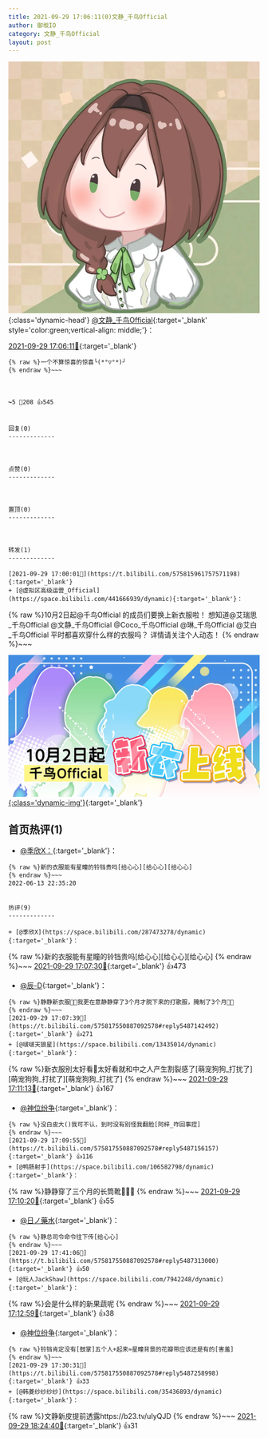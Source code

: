 ```yaml
---
title: 2021-09-29 17:06:11(0)文静_千鸟Official
author: 御坂IO
category: 文静_千鸟Official
layout: post
---
```


![img](/images/ac7482ed1b9a7f203dc68c0c4a77c488a27b108a.jpg){:class='dynamic-head'}
[@文静_千鸟Official](https://space.bilibili.com/667526012/dynamic){:target='_blank' style='color:green;vertical-align: middle;'}：

[2021-09-29 17:06:11🔗](https://t.bilibili.com/575817550887092578){:target='_blank'}

~~~
{% raw %}一个不算惊喜的惊喜╰(*°▽°*)╯
{% endraw %}~~~



↪️5 💬208 👍545


回复(0)
-------------



点赞(0)
-------------



置顶(0)
-------------



转发(1)
-------------

[2021-09-29 17:00:01🔗](https://t.bilibili.com/575815961757571198){:target='_blank'}
+ [@虚拟区高级运营_Official](https://space.bilibili.com/441666939/dynamic){:target='_blank'}：
~~~
{% raw %}10月2日起@千鸟Official 的成员们要换上新衣服啦！
想知道@艾瑞思_千鸟Official @文静_千鸟Official @Coco_千鸟Official @琳_千鸟Official @艾白_千鸟Official 平时都喜欢穿什么样的衣服吗？
详情请关注个人动态！ 
{% endraw %}~~~


[![img](/images/761094d4abdeb76c17f6bb050e10b7b27f5ce55a.jpg){:class='dynamic-img'}](/images/761094d4abdeb76c17f6bb050e10b7b27f5ce55a.jpg){:target='_blank'}




首页热评(1)
-------------

+ [@季欣X：](https://space.bilibili.com/287473278/dynamic){:target='_blank'}：
~~~
{% raw %}新的衣服能有星瞳的铃铛贵吗[给心心][给心心][给心心]
{% endraw %}~~~
2022-06-13 22:35:20


热评(9)
-------------

+ [@季欣X](https://space.bilibili.com/287473278/dynamic){:target='_blank'}：
~~~
{% raw %}新的衣服能有星瞳的铃铛贵吗[给心心][给心心][给心心]
{% endraw %}~~~
[2021-09-29 17:07:30🔗](https://t.bilibili.com/575817550887092578#reply5487147009){:target='_blank'} 👍473
+ [@辰-D](https://space.bilibili.com/19908398/dynamic){:target='_blank'}：
~~~
{% raw %}静静新衣服🥵🥵我更在意静静穿了3个月才脱下来的打歌服，腌制了3个月🥵🥵
{% endraw %}~~~
[2021-09-29 17:07:39🔗](https://t.bilibili.com/575817550887092578#reply5487142492){:target='_blank'} 👍271
+ [@啵啵天狼星](https://space.bilibili.com/13435014/dynamic){:target='_blank'}：
~~~
{% raw %}新衣服别太好看🤗太好看就和中之人产生割裂感了[萌宠狗狗_打扰了][萌宠狗狗_打扰了][萌宠狗狗_打扰了]
{% endraw %}~~~
[2021-09-29 17:11:13🔗](https://t.bilibili.com/575817550887092578#reply5487163131){:target='_blank'} 👍167
+ [@神位纷争](https://space.bilibili.com/5856220/dynamic){:target='_blank'}：
~~~
{% raw %}没白皮大()我可不认，到时没有别怪我翻脸[阿梓_咋回事捏]
{% endraw %}~~~
[2021-09-29 17:09:55🔗](https://t.bilibili.com/575817550887092578#reply5487156157){:target='_blank'} 👍116
+ [@鸭肠射手](https://space.bilibili.com/106582798/dynamic){:target='_blank'}：
~~~
{% raw %}静静穿了三个月的长筒靴🥵🥵🥵
{% endraw %}~~~
[2021-09-29 17:10:20🔗](https://t.bilibili.com/575817550887092578#reply5487156864){:target='_blank'} 👍55
+ [@日ノ藥水](https://space.bilibili.com/11319226/dynamic){:target='_blank'}：
~~~
{% raw %}静总司令命令往下传[给心心]
{% endraw %}~~~
[2021-09-29 17:41:06🔗](https://t.bilibili.com/575817550887092578#reply5487313000){:target='_blank'} 👍50
+ [@玩人JackShaw](https://space.bilibili.com/7942248/dynamic){:target='_blank'}：
~~~
{% raw %}会是什么样的新果蔬呢
{% endraw %}~~~
[2021-09-29 17:12:59🔗](https://t.bilibili.com/575817550887092578#reply5487176045){:target='_blank'} 👍38
+ [@神位纷争](https://space.bilibili.com/5856220/dynamic){:target='_blank'}：
~~~
{% raw %}铃铛肯定没有[鼓掌]五个人+起来≈星瞳背景的花瓣带应该还是有的[害羞]
{% endraw %}~~~
[2021-09-29 17:30:31🔗](https://t.bilibili.com/575817550887092578#reply5487258998){:target='_blank'} 👍33
+ [@韩菱纱纱纱纱](https://space.bilibili.com/35436893/dynamic){:target='_blank'}：
~~~
{% raw %}文静新皮提前透露https://b23.tv/uIyQJD
{% endraw %}~~~
[2021-09-29 18:24:40🔗](https://t.bilibili.com/575817550887092578#reply5487567967){:target='_blank'} 👍31


